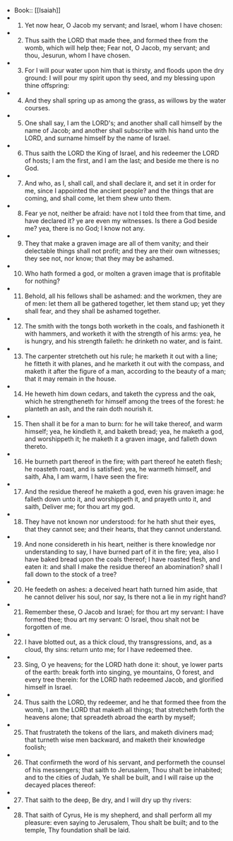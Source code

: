 - Book:: [[Isaiah]]
- 1. Yet now hear, O Jacob my servant; and Israel, whom I have chosen:
- 2. Thus saith the LORD that made thee, and formed thee from the womb, which will help thee; Fear not, O Jacob, my servant; and thou, Jesurun, whom I have chosen.
- 3. For I will pour water upon him that is thirsty, and floods upon the dry ground: I will pour my spirit upon thy seed, and my blessing upon thine offspring:
- 4. And they shall spring up as among the grass, as willows by the water courses.
- 5. One shall say, I am the LORD's; and another shall call himself by the name of Jacob; and another shall subscribe with his hand unto the LORD, and surname himself by the name of Israel.
- 6. Thus saith the LORD the King of Israel, and his redeemer the LORD of hosts; I am the first, and I am the last; and beside me there is no God.
- 7. And who, as I, shall call, and shall declare it, and set it in order for me, since I appointed the ancient people? and the things that are coming, and shall come, let them shew unto them.
- 8. Fear ye not, neither be afraid: have not I told thee from that time, and have declared it? ye are even my witnesses. Is there a God beside me? yea, there is no God; I know not any.
- 9. They that make a graven image are all of them vanity; and their delectable things shall not profit; and they are their own witnesses; they see not, nor know; that they may be ashamed.
- 10. Who hath formed a god, or molten a graven image that is profitable for nothing?
- 11. Behold, all his fellows shall be ashamed: and the workmen, they are of men: let them all be gathered together, let them stand up; yet they shall fear, and they shall be ashamed together.
- 12. The smith with the tongs both worketh in the coals, and fashioneth it with hammers, and worketh it with the strength of his arms: yea, he is hungry, and his strength faileth: he drinketh no water, and is faint.
- 13. The carpenter stretcheth out his rule; he marketh it out with a line; he fitteth it with planes, and he marketh it out with the compass, and maketh it after the figure of a man, according to the beauty of a man; that it may remain in the house.
- 14. He heweth him down cedars, and taketh the cypress and the oak, which he strengtheneth for himself among the trees of the forest: he planteth an ash, and the rain doth nourish it.
- 15. Then shall it be for a man to burn: for he will take thereof, and warm himself; yea, he kindleth it, and baketh bread; yea, he maketh a god, and worshippeth it; he maketh it a graven image, and falleth down thereto.
- 16. He burneth part thereof in the fire; with part thereof he eateth flesh; he roasteth roast, and is satisfied: yea, he warmeth himself, and saith, Aha, I am warm, I have seen the fire:
- 17. And the residue thereof he maketh a god, even his graven image: he falleth down unto it, and worshippeth it, and prayeth unto it, and saith, Deliver me; for thou art my god.
- 18. They have not known nor understood: for he hath shut their eyes, that they cannot see; and their hearts, that they cannot understand.
- 19. And none considereth in his heart, neither is there knowledge nor understanding to say, I have burned part of it in the fire; yea, also I have baked bread upon the coals thereof; I have roasted flesh, and eaten it: and shall I make the residue thereof an abomination? shall I fall down to the stock of a tree?
- 20. He feedeth on ashes: a deceived heart hath turned him aside, that he cannot deliver his soul, nor say, Is there not a lie in my right hand?
- 21. Remember these, O Jacob and Israel; for thou art my servant: I have formed thee; thou art my servant: O Israel, thou shalt not be forgotten of me.
- 22. I have blotted out, as a thick cloud, thy transgressions, and, as a cloud, thy sins: return unto me; for I have redeemed thee.
- 23. Sing, O ye heavens; for the LORD hath done it: shout, ye lower parts of the earth: break forth into singing, ye mountains, O forest, and every tree therein: for the LORD hath redeemed Jacob, and glorified himself in Israel.
- 24. Thus saith the LORD, thy redeemer, and he that formed thee from the womb, I am the LORD that maketh all things; that stretcheth forth the heavens alone; that spreadeth abroad the earth by myself;
- 25. That frustrateth the tokens of the liars, and maketh diviners mad; that turneth wise men backward, and maketh their knowledge foolish;
- 26. That confirmeth the word of his servant, and performeth the counsel of his messengers; that saith to Jerusalem, Thou shalt be inhabited; and to the cities of Judah, Ye shall be built, and I will raise up the decayed places thereof:
- 27. That saith to the deep, Be dry, and I will dry up thy rivers:
- 28. That saith of Cyrus, He is my shepherd, and shall perform all my pleasure: even saying to Jerusalem, Thou shalt be built; and to the temple, Thy foundation shall be laid.
